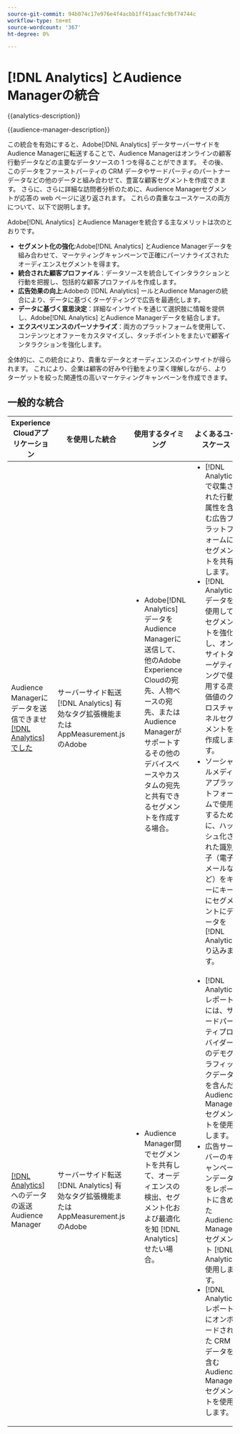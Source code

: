 ```yaml
---
source-git-commit: 94b074c17e976e4f4acbb1ff41aacfc9bf74744c
workflow-type: tm+mt
source-wordcount: '367'
ht-degree: 0%

---
```



# [!DNL Analytics] とAudience Managerの統合

{{analytics-description}}

{{audience-manager-description}}

この統合を有効にすると、Adobe[!DNL Analytics] データサーバーサイドをAudience Managerに転送することで、Audience Managerはオンラインの顧客行動データなどの主要なデータソースの 1 つを得ることができます。 その後、このデータをファーストパーティの CRM データやサードパーティのパートナーデータなどの他のデータと組み合わせて、豊富な顧客セグメントを作成できます。 さらに、さらに詳細な訪問者分析のために、Audience Managerセグメントが応答の web ページに送り返されます。 これらの貴重なユースケースの両方について、以下で説明します。

Adobe[!DNL Analytics] とAudience Managerを統合する主なメリットは次のとおりです。

+ **セグメント化の強化**:Adobe[!DNL Analytics] とAudience Managerデータを組み合わせて、マーケティングキャンペーンで正確にパーソナライズされたオーディエンスセグメントを得ます。
+ **統合された顧客プロファイル**：データソースを統合してインタラクションと行動を把握し、包括的な顧客プロファイルを作成します。
+ **広告効果の向上**:Adobeの [!DNL Analytics] ールとAudience Managerの統合により、データに基づくターゲティングで広告を最適化します。
+ **データに基づく意思決定**：詳細なインサイトを通じて選択肢に情報を提供し、Adobe[!DNL Analytics] とAudience Managerデータを結合します。
+ **エクスペリエンスのパーソナライズ**：両方のプラットフォームを使用して、コンテンツとオファーをカスタマイズし、タッチポイントをまたいで顧客インタラクションを強化します。

全体的に、この統合により、貴重なデータとオーディエンスのインサイトが得られます。 これにより、企業は顧客の好みや行動をより深く理解しながら、よりターゲットを絞った関連性の高いマーケティングキャンペーンを作成できます。

## 一般的な統合

<table>
    <thead>
        <tr>
            <th>Experience Cloudアプリケーション</th>
            <th>を使用した統合</th>
            <th>使用するタイミング</th>
            <th>よくあるユースケース</th>
        </tr>
    </thead>
    <tbody>
        <tr>
            <td>
                Audience Managerにデータを送信できませ <a href="/docs/analytics-learn/tutorials/integrations/audience-manager/enable-server-side-forwarding-in-adobe-launch.html" target="_blank" rel="noreferrer">[!DNL Analytics] でした </a>
            </td>
            <td>サーバーサイド転送 [!DNL Analytics] 有効なタグ拡張機能またはAppMeasurement.js のAdobe</td>
            <td>
                <ul style="margin-top: 0;">
                    <li>Adobe[!DNL Analytics] データをAudience Managerに送信して、他のAdobe Experience Cloudの宛先、人物ベースの宛先、またはAudience Managerがサポートするその他のデバイスベースやカスタムの宛先と共有できるセグメントを作成する場合。</li>
                </ul>
            </td>
            <td>
                <ul style="margin-top: 0;">
                    <li>[!DNL Analytics] で収集された行動属性を含む広告プラットフォームにセグメントを共有します。</li>
                    <li>[!DNL Analytics] データを使用してセグメントを強化し、オンサイトターゲティングで使用する高価値のクロスチャネルセグメントを作成します。</li>
                    <li>ソーシャルメディアプラットフォームで使用するために、ハッシュ化された識別子（電子メールなど）をキーにキーにセグメントにデータを [!DNL Analytics] り込みます。</li>
                </ul>
            </td>
        </tr>        
        <tr>
            <td>
                <a href="https://experienceleague.adobe.com/docs/analytics/integration/audience-analytics/mc-audiences-aam.html" target="_blank" rel="noreferrer">[!DNL Analytics]</a> へのデータの返送Audience Manager
            </td>
            <td>サーバーサイド転送 [!DNL Analytics] 有効なタグ拡張機能またはAppMeasurement.js のAdobe</td>
            <td>
                <ul style="margin-top: 0;">
                    <li>Audience Manager間でセグメントを共有して、オーディエンスの検出、セグメント化および最適化を知 [!DNL Analytics] せたい場合。</li>
                </ul>
            </td>
            <td>
                <ul style="margin-top: 0;">
                    <li>[!DNL Analytics] レポートには、サードパーティプロバイダーのデモグラフィックデータを含んだAudience Managerセグメントを使用します。</li>
                    <li>広告サーバーのキャンペーンデータをレポートに含めたAudience Managerセグメント [!DNL Analytics] 使用します。</li>
                    <li>[!DNL Analytics] レポートにオンボードされた CRM データを含むAudience Managerセグメントを使用します。</li>
                </ul>
            </td>
        </tr>
    </tbody>
</table>
